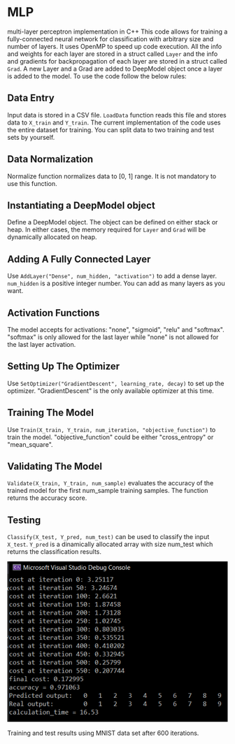 # MLP
multi-layer perceptron implementation in C++
This code allows for training a fully-connected neural network for classification with arbitrary size and 
number of layers. It uses OpenMP to speed up code execution. All the info and weights for each layer are 
stored in a struct called `Layer` and the info and gradients for backpropagation of each layer are stored 
in a struct called `Grad`. A new Layer and a Grad are added to DeepModel object once a layer is added to 
the model. To use the code follow the below rules:

## Data Entry 
Input data is stored in a CSV file. `LoadData` function reads this file and stores data to `X_train` and `Y_train`.
The current implementation of the code uses the entire dataset for training. You can split data to two training 
and test sets by yourself.
## Data Normalization
Normalize function normalizes data to [0, 1] range. It is not mandatory to use this function.
## Instantiating a DeepModel object
Define a DeepModel object. The object can be defined on either stack or heap. In either cases, the memory required
for `Layer` and `Grad` will be dynamically allocated on heap.
## Adding A Fully Connected Layer
Use `AddLayer("Dense", num_hidden, "activation")` to add a dense layer. `num_hidden` is a positive integer number.
You can add as many layers as you want.
## Activation Functions
The model accepts for activations: "none", "sigmoid", "relu" and "softmax". "softmax" is only allowed for the
last layer while "none" is not allowed for the last layer activation.
## Setting Up The Optimizer
Use `SetOptimizer("GradientDescent", learning_rate, decay)` to set up the optimizer. "GradientDescent" is the
only available optimizer at this time.
## Training The Model
Use `Train(X_train, Y_train, num_iteration, "objective_function")` to train the model. "objective_function"
could be either "cross_entropy" or "mean_square".
## Validating The Model
`Validate(X_train, Y_train, num_sample)` evaluates the accuracy of the trained model for the first num_sample
training samples. The function returns the accuracy score.
## Testing 
`Classify(X_test, Y_pred, num_test)` can be used to classify the input `X_test`. `Y_pred` is a dinamically allocated 
array with size num_test which returns the classification results. 

![alt text](2020-02-12.png)

Training and test results using MNIST data set after 600 iterations.

